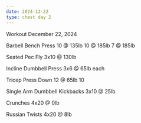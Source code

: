```yaml
---
date: 2024-12-22
type: chest day 2
---
```

Workout December 22, 2024

Barbell Bench Press
10 @ 135lb
10 @ 185lb
7 @ 185lb

Seated Pec Fly
3x10 @ 130lb

Incline Dumbbell Press
3x6 @ 65lb each

Tricep Press Down
12 @ 65lb
10 

Single Arm Dumbbell Kickbacks
3x10 @ 25lb

Crunches
4x20 @ 0lb

Russian Twists
4x20 @ 8lb